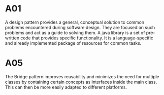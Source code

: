 # A01
A design pattern provides a general, conceptual solution to common problems encountered during software design. They are focused on such problems and act as a guide to solving them.
A java library is a set of pre-written code that provides specific functionality. It is a language-specific and already implemented package of resources for common tasks.
# A05
The Bridge pattern improves reusability and minimizes the need for multiple classes by containing certain concepts as interfaces inside the main class.
This can then be more easily adapted to different platforms.  


